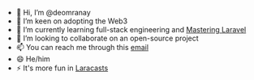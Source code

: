 - 👋 Hi, I’m @deomranay
- 👀 I’m keen on adopting the Web3
- 🌱 I’m currently learning full-stack engineering and [Mastering Laravel](https://laracasts.com/referral/deomranay)
- 💞️ I’m looking to collaborate on an open-source project
- 📫 You can reach me through this [email](email.nobody@icloud.com)
- 😄 He/him
- ⚡ It's more fun in [Laracasts](https://laracasts.com/referral/deomranay)

<!---
deomranay/deomranay is a ✨ special ✨ repository because its `README.md` (this file) appears on your GitHub profile.
You can click the Preview link to take a look at your changes.

My Laracasts Journey

👉 Series Episode 2
✅ PHP Storm
✅ Warp
✅ Homebrew
✅ TablePlus
--->
